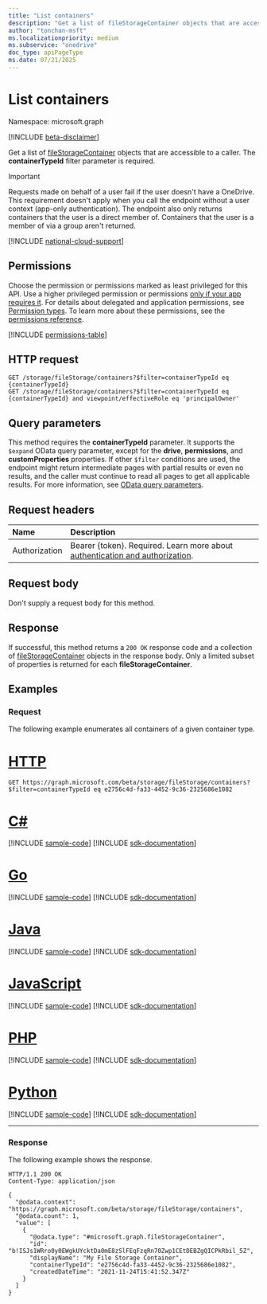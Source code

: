 ```yaml
---
title: "List containers"
description: "Get a list of fileStorageContainer objects that are accessible to a caller."
author: "tonchan-msft"
ms.localizationpriority: medium
ms.subservice: "onedrive"
doc_type: apiPageType
ms.date: 07/21/2025
---
```


# List containers


Namespace: microsoft.graph

[!INCLUDE [beta-disclaimer](../../includes/beta-disclaimer.md)]

Get a list of [fileStorageContainer](../resources/filestoragecontainer.md) objects that are accessible to a caller. The **containerTypeId** filter parameter is required.

> [!IMPORTANT]
> Requests made on behalf of a user fail if the user doesn't have a OneDrive. This requirement doesn't apply when you call the endpoint without a user context (app-only authentication). The endpoint also only returns containers that the user is a direct member of. Containers that the user is a member of via a group aren't returned.

[!INCLUDE [national-cloud-support](../../includes/all-clouds.md)]

## Permissions

Choose the permission or permissions marked as least privileged for this API. Use a higher privileged permission or permissions [only if your app requires it](/graph/permissions-overview#best-practices-for-using-microsoft-graph-permissions). For details about delegated and application permissions, see [Permission types](/graph/permissions-overview#permission-types). To learn more about these permissions, see the [permissions reference](/graph/permissions-reference).

<!-- { "blockType": "permissions", "name": "filestorage_list_containers" } -->
[!INCLUDE [permissions-table](../includes/permissions/filestorage-list-containers-permissions.md)]

## HTTP request

<!-- {
  "blockType": "ignored"
}
-->
```http
GET /storage/fileStorage/containers?$filter=containerTypeId eq {containerTypeId}
GET /storage/fileStorage/containers?$filter=containerTypeId eq {containerTypeId} and viewpoint/effectiveRole eq 'principalOwner'
```

## Query parameters

This method requires the **containerTypeId** parameter. It supports the `$expand` OData query parameter, except for the **drive**, **permissions**, and **customProperties** properties. If other `$filter` conditions are used, the endpoint might return intermediate pages with partial results or even no results, and the caller must continue to read all pages to get all applicable results. For more information, see [OData query parameters](/graph/query-parameters).

## Request headers

|Name|Description|
|:---|:---|
|Authorization|Bearer {token}. Required. Learn more about [authentication and authorization](/graph/auth/auth-concepts).|

## Request body

Don't supply a request body for this method.

## Response

If successful, this method returns a `200 OK` response code and a collection of [fileStorageContainer](../resources/filestoragecontainer.md) objects in the response body. Only a limited subset of properties is returned for each **fileStorageContainer**.

## Examples

### Request

The following example enumerates all containers of a given container type.


# [HTTP](#tab/http)
<!-- {
  "blockType": "request",
  "name": "list_filestoragecontainer"
}
-->
```http
GET https://graph.microsoft.com/beta/storage/fileStorage/containers?$filter=containerTypeId eq e2756c4d-fa33-4452-9c36-2325686e1082
```

# [C#](#tab/csharp)
[!INCLUDE [sample-code](../includes/snippets/csharp/list-filestoragecontainer-csharp-snippets.md)]
[!INCLUDE [sdk-documentation](../includes/snippets/snippets-sdk-documentation-link.md)]

# [Go](#tab/go)
[!INCLUDE [sample-code](../includes/snippets/go/list-filestoragecontainer-go-snippets.md)]
[!INCLUDE [sdk-documentation](../includes/snippets/snippets-sdk-documentation-link.md)]

# [Java](#tab/java)
[!INCLUDE [sample-code](../includes/snippets/java/list-filestoragecontainer-java-snippets.md)]
[!INCLUDE [sdk-documentation](../includes/snippets/snippets-sdk-documentation-link.md)]

# [JavaScript](#tab/javascript)
[!INCLUDE [sample-code](../includes/snippets/javascript/list-filestoragecontainer-javascript-snippets.md)]
[!INCLUDE [sdk-documentation](../includes/snippets/snippets-sdk-documentation-link.md)]

# [PHP](#tab/php)
[!INCLUDE [sample-code](../includes/snippets/php/list-filestoragecontainer-php-snippets.md)]
[!INCLUDE [sdk-documentation](../includes/snippets/snippets-sdk-documentation-link.md)]

# [Python](#tab/python)
[!INCLUDE [sample-code](../includes/snippets/python/list-filestoragecontainer-python-snippets.md)]
[!INCLUDE [sdk-documentation](../includes/snippets/snippets-sdk-documentation-link.md)]

---

### Response

The following example shows the response.
<!-- {
  "blockType": "response",
  "truncated": true,
  "@odata.type": "Collection(microsoft.graph.fileStorageContainer)"
}
-->
```http
HTTP/1.1 200 OK
Content-Type: application/json

{
  "@odata.context": "https://graph.microsoft.com/beta/storage/fileStorage/containers",
  "@odata.count": 1,
  "value": [
    {
      "@odata.type": "#microsoft.graph.fileStorageContainer",
      "id": "b!ISJs1WRro0y0EWgkUYcktDa0mE8zSlFEqFzqRn70Zwp1CEtDEBZgQICPkRbil_5Z",
      "displayName": "My File Storage Container",
      "containerTypeId": "e2756c4d-fa33-4452-9c36-2325686e1082",
      "createdDateTime": "2021-11-24T15:41:52.347Z"
    }
  ]
}
```

